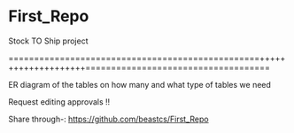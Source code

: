 # First_Repo
Stock TO Ship project


=================================================++++++++++++++++++++====================================

ER diagram of the tables on how many and what type of tables we need


Request editing approvals !!


Share through-: https://github.com/beastcs/First_Repo
